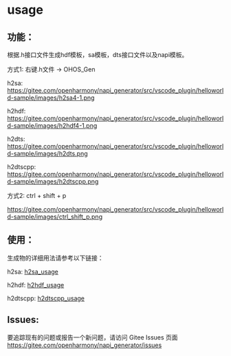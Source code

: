 # usage

## 功能：

根据.h接口文件生成hdf模板，sa模板，dts接口文件以及napi模板。

方式1: 右键.h文件 -> OHOS_Gen

h2sa:  https://gitee.com/openharmony/napi_generator/src/vscode_plugin/helloworld-sample/images/h2sa4-1.png

h2hdf: https://gitee.com/openharmony/napi_generator/src/vscode_plugin/helloworld-sample/images/h2hdf4-1.png

h2dts: https://gitee.com/openharmony/napi_generator/src/vscode_plugin/helloworld-sample/images/h2dts.png

h2dtscpp: https://gitee.com/openharmony/napi_generator/src/vscode_plugin/helloworld-sample/images/h2dtscpp.png

方式2: ctrl + shift + p

https://gitee.com/openharmony/napi_generator/src/vscode_plugin/helloworld-sample/images/ctrl_shift_p.png

## 使用：

生成物的详细用法请参考以下链接：

h2sa: [h2sa_usage](https://gitee.com/openharmony/napi_generator/blob/master/src/cli/h2sa/docs/usage/usage.md#生成物)

h2hdf: [h2hdf_usage](https://gitee.com/openharmony/napi_generator/blob/master/src/cli/h2hdf/docs/usage.md#编译)

h2dtscpp: [h2dtscpp_usage](https://gitee.com/openharmony/napi_generator/blob/master/src/cli/h2dtscpp/docs/usage/INSTRUCTION_ZH.md)

## Issues:

要追踪现有的问题或报告一个新问题，请访问 Gitee Issues 页面 https://gitee.com/openharmony/napi_generator/issues

